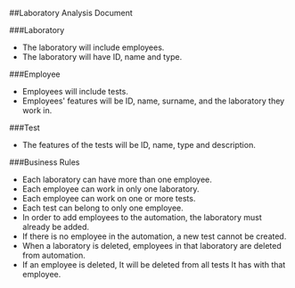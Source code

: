 ##Laboratory Analysis Document

###Laboratory
- The laboratory will include employees.
- The laboratory will have ID, name and type.

###Employee
- Employees will include tests.
- Employees' features will be ID, name, surname, and the laboratory they work in.

###Test
- The features of the tests will be ID, name, type and description.

###Business Rules
- Each laboratory can have more than one employee.
- Each employee can work in only one laboratory.
- Each employee can work on one or more tests.
- Each test can belong to only one employee.
- In order to add employees to the automation, the laboratory must already be added.
- If there is no employee in the automation, a new test cannot be created.
- When a laboratory is deleted, employees in that laboratory are deleted from automation.
- If an employee is deleted, It will be deleted from all tests It has with that employee.
